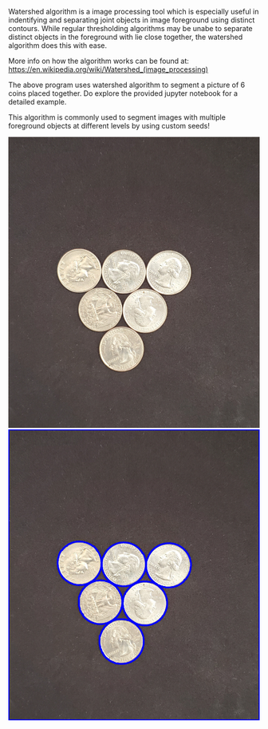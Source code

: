 Watershed algorithm is a image processing tool which is especially useful in indentifying and separating joint objects in image foreground using distinct contours. While regular thresholding algorithms may be unabe to separate distinct objects in the foreground with lie close together, the watershed algorithm does this with ease. 

More info on how the algorithm works can be found at: https://en.wikipedia.org/wiki/Watershed_(image_processing)

The above program uses watershed algorithm to segment a picture of 6 coins placed together. Do explore the provided jupyter notebook for a detailed example.

This algorithm is commonly used to segment images with multiple foreground objects at different levels by using custom seeds! 

![](coins.jpg)
![](coins_with_contours.jpg)
